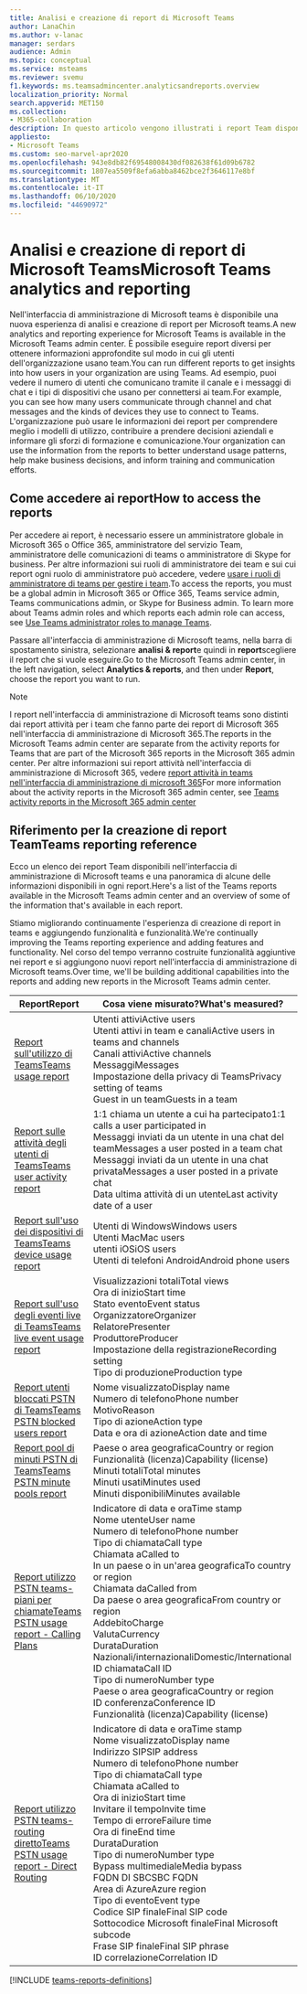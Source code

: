 ```yaml
---
title: Analisi e creazione di report di Microsoft Teams
author: LanaChin
ms.author: v-lanac
manager: serdars
audience: Admin
ms.topic: conceptual
ms.service: msteams
ms.reviewer: svemu
f1.keywords: ms.teamsadmincenter.analyticsandreports.overview
localization_priority: Normal
search.appverid: MET150
ms.collection:
- M365-collaboration
description: In questo articolo vengono illustrati i report Team disponibili nell'interfaccia di amministrazione di Microsoft teams.
appliesto:
- Microsoft Teams
ms.custom: seo-marvel-apr2020
ms.openlocfilehash: 943e8db82f69548008430df082638f61d09b6782
ms.sourcegitcommit: 1807ea5509f8efa6abba8462bce2f3646117e8bf
ms.translationtype: MT
ms.contentlocale: it-IT
ms.lasthandoff: 06/10/2020
ms.locfileid: "44690972"
---
```

# <a name="microsoft-teams-analytics-and-reporting"></a><span data-ttu-id="5e099-103">Analisi e creazione di report di Microsoft Teams</span><span class="sxs-lookup"><span data-stu-id="5e099-103">Microsoft Teams analytics and reporting</span></span>

<span data-ttu-id="5e099-104">Nell'interfaccia di amministrazione di Microsoft teams è disponibile una nuova esperienza di analisi e creazione di report per Microsoft teams.</span><span class="sxs-lookup"><span data-stu-id="5e099-104">A new analytics and reporting experience for Microsoft Teams is available in the Microsoft Teams admin center.</span></span> <span data-ttu-id="5e099-105">È possibile eseguire report diversi per ottenere informazioni approfondite sul modo in cui gli utenti dell'organizzazione usano team.</span><span class="sxs-lookup"><span data-stu-id="5e099-105">You can run different reports to get insights into how users in your organization are using Teams.</span></span> <span data-ttu-id="5e099-106">Ad esempio, puoi vedere il numero di utenti che comunicano tramite il canale e i messaggi di chat e i tipi di dispositivi che usano per connettersi ai team.</span><span class="sxs-lookup"><span data-stu-id="5e099-106">For example, you can see how many users communicate through channel and chat messages and the kinds of devices they use to connect to Teams.</span></span> <span data-ttu-id="5e099-107">L'organizzazione può usare le informazioni dei report per comprendere meglio i modelli di utilizzo, contribuire a prendere decisioni aziendali e informare gli sforzi di formazione e comunicazione.</span><span class="sxs-lookup"><span data-stu-id="5e099-107">Your organization can use the information from the reports to better understand usage patterns, help make business decisions, and inform training and communication efforts.</span></span>

## <a name="how-to-access-the-reports"></a><span data-ttu-id="5e099-108">Come accedere ai report</span><span class="sxs-lookup"><span data-stu-id="5e099-108">How to access the reports</span></span>

<span data-ttu-id="5e099-109">Per accedere ai report, è necessario essere un amministratore globale in Microsoft 365 o Office 365, amministratore del servizio Team, amministratore delle comunicazioni di teams o amministratore di Skype for business. Per altre informazioni sui ruoli di amministratore dei team e sui cui report ogni ruolo di amministratore può accedere, vedere [usare i ruoli di amministratore di teams per gestire i team](../using-admin-roles.md).</span><span class="sxs-lookup"><span data-stu-id="5e099-109">To access the reports, you must be a global admin in Microsoft 365 or Office 365, Teams service admin, Teams communications admin, or Skype for Business admin. To learn more about Teams admin roles and which reports each admin role can access, see [Use Teams administrator roles to manage Teams](../using-admin-roles.md).</span></span>

<span data-ttu-id="5e099-110">Passare all'interfaccia di amministrazione di Microsoft teams, nella barra di spostamento sinistra, selezionare **analisi & report**e quindi in **report**scegliere il report che si vuole eseguire.</span><span class="sxs-lookup"><span data-stu-id="5e099-110">Go to the Microsoft Teams admin center, in the left navigation, select **Analytics & reports**, and then under **Report**, choose the report you want to run.</span></span>

> [!NOTE]
> <span data-ttu-id="5e099-111">I report nell'interfaccia di amministrazione di Microsoft teams sono distinti dai report attività per i team che fanno parte dei report di Microsoft 365 nell'interfaccia di amministrazione di Microsoft 365.</span><span class="sxs-lookup"><span data-stu-id="5e099-111">The reports in the Microsoft Teams admin center are separate from the activity reports for Teams that are part of the Microsoft 365 reports in the Microsoft 365 admin center.</span></span> <span data-ttu-id="5e099-112">Per altre informazioni sui report attività nell'interfaccia di amministrazione di Microsoft 365, vedere [report attività in teams nell'interfaccia di amministrazione di microsoft 365](../teams-activity-reports.md)</span><span class="sxs-lookup"><span data-stu-id="5e099-112">For more information about the activity reports in the Microsoft 365 admin center, see [Teams activity reports in the Microsoft 365 admin center](../teams-activity-reports.md)</span></span>

## <a name="teams-reporting-reference"></a><span data-ttu-id="5e099-113">Riferimento per la creazione di report Team</span><span class="sxs-lookup"><span data-stu-id="5e099-113">Teams reporting reference</span></span>

<span data-ttu-id="5e099-114">Ecco un elenco dei report Team disponibili nell'interfaccia di amministrazione di Microsoft teams e una panoramica di alcune delle informazioni disponibili in ogni report.</span><span class="sxs-lookup"><span data-stu-id="5e099-114">Here's a list of the Teams reports available in the Microsoft Teams admin center and an overview of some of the information that's available in each report.</span></span>

<span data-ttu-id="5e099-115">Stiamo migliorando continuamente l'esperienza di creazione di report in teams e aggiungendo funzionalità e funzionalità.</span><span class="sxs-lookup"><span data-stu-id="5e099-115">We're continually improving the Teams reporting experience and adding features and functionality.</span></span> <span data-ttu-id="5e099-116">Nel corso del tempo verranno costruite funzionalità aggiuntive nei report e si aggiungono nuovi report nell'interfaccia di amministrazione di Microsoft teams.</span><span class="sxs-lookup"><span data-stu-id="5e099-116">Over time, we'll be building additional capabilities into the reports and adding new reports in the Microsoft Teams admin center.</span></span>

|<span data-ttu-id="5e099-117">Report</span><span class="sxs-lookup"><span data-stu-id="5e099-117">Report</span></span>  |<span data-ttu-id="5e099-118">Cosa viene misurato?</span><span class="sxs-lookup"><span data-stu-id="5e099-118">What's measured?</span></span> |
|---------|---------|
|[<span data-ttu-id="5e099-119">Report sull'utilizzo di Teams</span><span class="sxs-lookup"><span data-stu-id="5e099-119">Teams usage report</span></span>](teams-usage-report.md)  |  <span data-ttu-id="5e099-120">Utenti attivi</span><span class="sxs-lookup"><span data-stu-id="5e099-120">Active users</span></span><br/><span data-ttu-id="5e099-121">Utenti attivi in team e canali</span><span class="sxs-lookup"><span data-stu-id="5e099-121">Active users in teams and channels</span></span><br/><span data-ttu-id="5e099-122">Canali attivi</span><span class="sxs-lookup"><span data-stu-id="5e099-122">Active channels</span></span><br/><span data-ttu-id="5e099-123">Messaggi</span><span class="sxs-lookup"><span data-stu-id="5e099-123">Messages</span></span><br/><span data-ttu-id="5e099-124">Impostazione della privacy di Teams</span><span class="sxs-lookup"><span data-stu-id="5e099-124">Privacy setting of  teams</span></span><br/><span data-ttu-id="5e099-125">Guest in un team</span><span class="sxs-lookup"><span data-stu-id="5e099-125">Guests in a team</span></span>   |
|[<span data-ttu-id="5e099-126">Report sulle attività degli utenti di Teams</span><span class="sxs-lookup"><span data-stu-id="5e099-126">Teams user activity report</span></span>](user-activity-report.md)  |  <span data-ttu-id="5e099-127">1:1 chiama un utente a cui ha partecipato</span><span class="sxs-lookup"><span data-stu-id="5e099-127">1:1 calls a user participated in</span></span><br/><span data-ttu-id="5e099-128">Messaggi inviati da un utente in una chat del team</span><span class="sxs-lookup"><span data-stu-id="5e099-128">Messages a user posted in a team chat</span></span><br/><span data-ttu-id="5e099-129">Messaggi inviati da un utente in una chat privata</span><span class="sxs-lookup"><span data-stu-id="5e099-129">Messages a user posted in a private chat</span></span><br/><span data-ttu-id="5e099-130">Data ultima attività di un utente</span><span class="sxs-lookup"><span data-stu-id="5e099-130">Last activity date of a user</span></span>     |
|[<span data-ttu-id="5e099-131">Report sull'uso dei dispositivi di Teams</span><span class="sxs-lookup"><span data-stu-id="5e099-131">Teams device usage report</span></span>](device-usage-report.md)   |  <span data-ttu-id="5e099-132">Utenti di Windows</span><span class="sxs-lookup"><span data-stu-id="5e099-132">Windows users</span></span><br/><span data-ttu-id="5e099-133">Utenti Mac</span><span class="sxs-lookup"><span data-stu-id="5e099-133">Mac users</span></span><br/><span data-ttu-id="5e099-134">utenti iOS</span><span class="sxs-lookup"><span data-stu-id="5e099-134">iOS users</span></span><br/><span data-ttu-id="5e099-135">Utenti di telefoni Android</span><span class="sxs-lookup"><span data-stu-id="5e099-135">Android phone users</span></span>     |
|[<span data-ttu-id="5e099-136">Report sull'uso degli eventi live di Teams</span><span class="sxs-lookup"><span data-stu-id="5e099-136">Teams live event usage report</span></span>](teams-live-event-usage-report.md)   |  <span data-ttu-id="5e099-137">Visualizzazioni totali</span><span class="sxs-lookup"><span data-stu-id="5e099-137">Total views</span></span><br><span data-ttu-id="5e099-138">Ora di inizio</span><span class="sxs-lookup"><span data-stu-id="5e099-138">Start time</span></span><br><span data-ttu-id="5e099-139">Stato evento</span><span class="sxs-lookup"><span data-stu-id="5e099-139">Event status</span></span><br><span data-ttu-id="5e099-140">Organizzatore</span><span class="sxs-lookup"><span data-stu-id="5e099-140">Organizer</span></span><br><span data-ttu-id="5e099-141">Relatore</span><span class="sxs-lookup"><span data-stu-id="5e099-141">Presenter</span></span><br><span data-ttu-id="5e099-142">Produttore</span><span class="sxs-lookup"><span data-stu-id="5e099-142">Producer</span></span><br><span data-ttu-id="5e099-143">Impostazione della registrazione</span><span class="sxs-lookup"><span data-stu-id="5e099-143">Recording setting</span></span><br><span data-ttu-id="5e099-144">Tipo di produzione</span><span class="sxs-lookup"><span data-stu-id="5e099-144">Production type</span></span>    |
|[<span data-ttu-id="5e099-145">Report utenti bloccati PSTN di Teams</span><span class="sxs-lookup"><span data-stu-id="5e099-145">Teams PSTN blocked users report</span></span>](pstn-blocked-users-report.md)   |  <span data-ttu-id="5e099-146">Nome visualizzato</span><span class="sxs-lookup"><span data-stu-id="5e099-146">Display name</span></span><br><span data-ttu-id="5e099-147">Numero di telefono</span><span class="sxs-lookup"><span data-stu-id="5e099-147">Phone number</span></span><br><span data-ttu-id="5e099-148">Motivo</span><span class="sxs-lookup"><span data-stu-id="5e099-148">Reason</span></span><br><span data-ttu-id="5e099-149">Tipo di azione</span><span class="sxs-lookup"><span data-stu-id="5e099-149">Action type</span></span><br><span data-ttu-id="5e099-150">Data e ora di azione</span><span class="sxs-lookup"><span data-stu-id="5e099-150">Action date and time</span></span>   |
|[<span data-ttu-id="5e099-151">Report pool di minuti PSTN di Teams</span><span class="sxs-lookup"><span data-stu-id="5e099-151">Teams PSTN minute pools report</span></span>](pstn-minute-pools-report.md) |  <span data-ttu-id="5e099-152">Paese o area geografica</span><span class="sxs-lookup"><span data-stu-id="5e099-152">Country or region</span></span><br><span data-ttu-id="5e099-153">Funzionalità (licenza)</span><span class="sxs-lookup"><span data-stu-id="5e099-153">Capability (license)</span></span> <br><span data-ttu-id="5e099-154">Minuti totali</span><span class="sxs-lookup"><span data-stu-id="5e099-154">Total minutes</span></span><br><span data-ttu-id="5e099-155">Minuti usati</span><span class="sxs-lookup"><span data-stu-id="5e099-155">Minutes used</span></span><br><span data-ttu-id="5e099-156">Minuti disponibili</span><span class="sxs-lookup"><span data-stu-id="5e099-156">Minutes available</span></span>|
|[<span data-ttu-id="5e099-157">Report utilizzo PSTN teams-piani per chiamate</span><span class="sxs-lookup"><span data-stu-id="5e099-157">Teams PSTN usage report - Calling Plans</span></span>](pstn-usage-report.md#calling-plans)|  <span data-ttu-id="5e099-158">Indicatore di data e ora</span><span class="sxs-lookup"><span data-stu-id="5e099-158">Time stamp</span></span><br><span data-ttu-id="5e099-159">Nome utente</span><span class="sxs-lookup"><span data-stu-id="5e099-159">User name</span></span><br><span data-ttu-id="5e099-160">Numero di telefono</span><span class="sxs-lookup"><span data-stu-id="5e099-160">Phone number</span></span><br><span data-ttu-id="5e099-161">Tipo di chiamata</span><span class="sxs-lookup"><span data-stu-id="5e099-161">Call type</span></span> <br><span data-ttu-id="5e099-162">Chiamata a</span><span class="sxs-lookup"><span data-stu-id="5e099-162">Called to</span></span><br><span data-ttu-id="5e099-163">In un paese o in un'area geografica</span><span class="sxs-lookup"><span data-stu-id="5e099-163">To country or region</span></span> <br><span data-ttu-id="5e099-164">Chiamata da</span><span class="sxs-lookup"><span data-stu-id="5e099-164">Called from</span></span> <br><span data-ttu-id="5e099-165">Da paese o area geografica</span><span class="sxs-lookup"><span data-stu-id="5e099-165">From country or region</span></span><br><span data-ttu-id="5e099-166">Addebito</span><span class="sxs-lookup"><span data-stu-id="5e099-166">Charge</span></span><br><span data-ttu-id="5e099-167">Valuta</span><span class="sxs-lookup"><span data-stu-id="5e099-167">Currency</span></span><br><span data-ttu-id="5e099-168">Durata</span><span class="sxs-lookup"><span data-stu-id="5e099-168">Duration</span></span><br><span data-ttu-id="5e099-169">Nazionali/internazionali</span><span class="sxs-lookup"><span data-stu-id="5e099-169">Domestic/International</span></span><br><span data-ttu-id="5e099-170">ID chiamata</span><span class="sxs-lookup"><span data-stu-id="5e099-170">Call ID</span></span><br><span data-ttu-id="5e099-171">Tipo di numero</span><span class="sxs-lookup"><span data-stu-id="5e099-171">Number type</span></span><br><span data-ttu-id="5e099-172">Paese o area geografica</span><span class="sxs-lookup"><span data-stu-id="5e099-172">Country or region</span></span><br><span data-ttu-id="5e099-173">ID conferenza</span><span class="sxs-lookup"><span data-stu-id="5e099-173">Conference ID</span></span><br><span data-ttu-id="5e099-174">Funzionalità (licenza)</span><span class="sxs-lookup"><span data-stu-id="5e099-174">Capability (license)</span></span>|
|[<span data-ttu-id="5e099-175">Report utilizzo PSTN teams-routing diretto</span><span class="sxs-lookup"><span data-stu-id="5e099-175">Teams PSTN usage report - Direct Routing</span></span>](pstn-usage-report.md#direct-routing)  |  <span data-ttu-id="5e099-176">Indicatore di data e ora</span><span class="sxs-lookup"><span data-stu-id="5e099-176">Time stamp</span></span><br><span data-ttu-id="5e099-177">Nome visualizzato</span><span class="sxs-lookup"><span data-stu-id="5e099-177">Display name</span></span><br><span data-ttu-id="5e099-178">Indirizzo SIP</span><span class="sxs-lookup"><span data-stu-id="5e099-178">SIP address</span></span><br><span data-ttu-id="5e099-179">Numero di telefono</span><span class="sxs-lookup"><span data-stu-id="5e099-179">Phone number</span></span> <br><span data-ttu-id="5e099-180">Tipo di chiamata</span><span class="sxs-lookup"><span data-stu-id="5e099-180">Call type</span></span><br><span data-ttu-id="5e099-181">Chiamata a</span><span class="sxs-lookup"><span data-stu-id="5e099-181">Called to</span></span><br><span data-ttu-id="5e099-182">Ora di inizio</span><span class="sxs-lookup"><span data-stu-id="5e099-182">Start time</span></span><br><span data-ttu-id="5e099-183">Invitare il tempo</span><span class="sxs-lookup"><span data-stu-id="5e099-183">Invite time</span></span><br><span data-ttu-id="5e099-184">Tempo di errore</span><span class="sxs-lookup"><span data-stu-id="5e099-184">Failure time</span></span><br><span data-ttu-id="5e099-185">Ora di fine</span><span class="sxs-lookup"><span data-stu-id="5e099-185">End time</span></span><br><span data-ttu-id="5e099-186">Durata</span><span class="sxs-lookup"><span data-stu-id="5e099-186">Duration</span></span><br><span data-ttu-id="5e099-187">Tipo di numero</span><span class="sxs-lookup"><span data-stu-id="5e099-187">Number type</span></span><br><span data-ttu-id="5e099-188">Bypass multimediale</span><span class="sxs-lookup"><span data-stu-id="5e099-188">Media bypass</span></span><br><span data-ttu-id="5e099-189">FQDN DI SBC</span><span class="sxs-lookup"><span data-stu-id="5e099-189">SBC FQDN</span></span><br><span data-ttu-id="5e099-190">Area di Azure</span><span class="sxs-lookup"><span data-stu-id="5e099-190">Azure region</span></span><br><span data-ttu-id="5e099-191">Tipo di evento</span><span class="sxs-lookup"><span data-stu-id="5e099-191">Event type</span></span><br><span data-ttu-id="5e099-192">Codice SIP finale</span><span class="sxs-lookup"><span data-stu-id="5e099-192">Final SIP code</span></span><br><span data-ttu-id="5e099-193">Sottocodice Microsoft finale</span><span class="sxs-lookup"><span data-stu-id="5e099-193">Final Microsoft subcode</span></span><br><span data-ttu-id="5e099-194">Frase SIP finale</span><span class="sxs-lookup"><span data-stu-id="5e099-194">Final SIP phrase</span></span><br><span data-ttu-id="5e099-195">ID correlazione</span><span class="sxs-lookup"><span data-stu-id="5e099-195">Correlation ID</span></span>  |

[!INCLUDE [teams-reports-definitions](../includes/teams-reports-definitions.md)]
